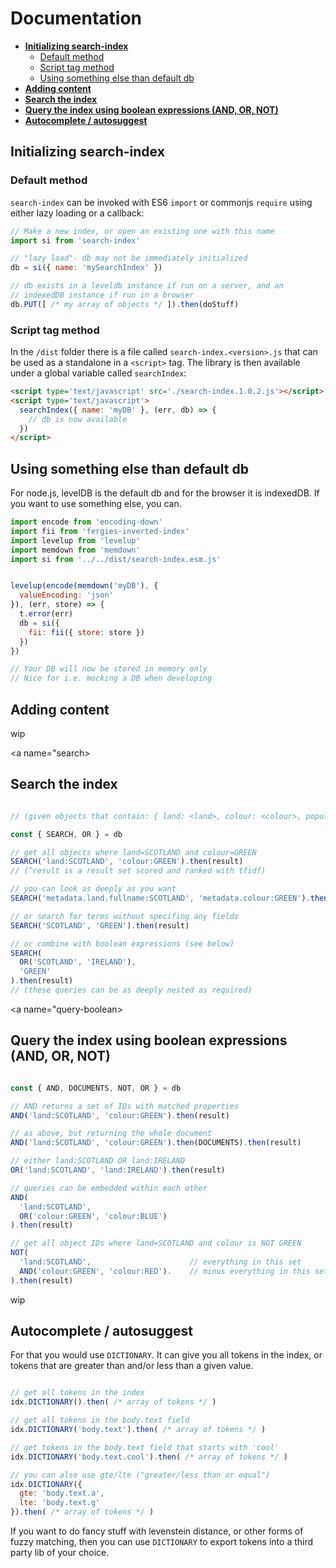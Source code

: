 # Documentation

* <a href="#initializing"><b>Initializing search-index</b></a>
  * <a href="#init-default">Default method</a>
  * <a href="#init-default">Script tag method</a>
  * <a href="#init-db">Using something else than default db</a>
* <a href="#adding"><b>Adding content</b></a>
* <a href="#search"><b>Search the index</b></a>
* <a href="#query-boolean"><b>Query the index using boolean expressions (AND, OR, NOT)</b></a>
* <a href="#autocomplete"><b>Autocomplete / autosuggest</b></a>

<a name="initializing"></a>

## Initializing search-index

<a name="init-default"></a>
### Default method

`search-index` can be invoked with ES6 `import` or commonjs `require`
using either lazy loading or a callback:

```javascript
// Make a new index, or open an existing one with this name
import si from 'search-index'

// "lazy load"- db may not be immediately initialized
db = si({ name: 'mySearchIndex' })

// db exists in a leveldb instance if run on a server, and an
// indexedDB instance if run in a browser
db.PUT([ /* my array of objects */ ]).then(doStuff)

```

<a name="init-scripttag"></a>

### Script tag method

In the `/dist` folder there is a file called
`search-index.<version>.js` that can be used as a standalone in a
`<script>` tag. The library is then available under a global variable
called `searchIndex`:

```html
<script type='text/javascript' src='./search-index.1.0.2.js'></script>
<script type='text/javascript'>
  searchIndex({ name: 'myDB' }, (err, db) => {
    // db is now available
  })
</script>

```

<a name="init-switchdb"></a>

## Using something else than default db

For node.js, levelDB is the default db and for the browser it is indexedDB. If you want to use something else, you can. 

```javascript
import encode from 'encoding-down'
import fii from 'fergies-inverted-index'
import levelup from 'levelup'
import memdown from 'memdown'
import si from '../../dist/search-index.esm.js'


levelup(encode(memdown('myDB'), {
  valueEncoding: 'json'
}), (err, store) => {
  t.error(err)
  db = si({
    fii: fii({ store: store })
  })
})

// Your DB will now be stored in memory only
// Nice for i.e. mocking a DB when developing
```


<a name="adding"></a>

## Adding content

wip


<a name="search></a>

## Search the index

```javascript

// (given objects that contain: { land: <land>, colour: <colour>, population: <number> ... })

const { SEARCH, OR } = db

// get all objects where land=SCOTLAND and colour=GREEN
SEARCH('land:SCOTLAND', 'colour:GREEN').then(result)
// (^result is a result set scored and ranked with tfidf)

// you can look as deeply as you want
SEARCH('metadata.land.fullname:SCOTLAND', 'metadata.colour:GREEN').then(result)

// or search for terms without specifing any fields
SEARCH('SCOTLAND', 'GREEN').then(result)

// or combine with boolean expressions (see below)
SEARCH(
  OR('SCOTLAND', 'IRELAND'),
  'GREEN'
).then(result)
// (these queries can be as deeply nested as required)
```


<a name="query-boolean></a>

## Query the index using boolean expressions (AND, OR, NOT)

```javascript

const { AND, DOCUMENTS, NOT, OR } = db

// AND returns a set of IDs with matched properties
AND('land:SCOTLAND', 'colour:GREEN').then(result)

// as above, but returning the whole document
AND('land:SCOTLAND', 'colour:GREEN').then(DOCUMENTS).then(result)

// either land:SCOTLAND OR land:IRELAND
OR('land:SCOTLAND', 'land:IRELAND').then(result)

// queries can be embedded within each other
AND(
  'land:SCOTLAND',
  OR('colour:GREEN', 'colour:BLUE')
).then(result)

// get all object IDs where land=SCOTLAND and colour is NOT GREEN
NOT(
  'land:SCOTLAND',                      // everything in this set
  AND('colour:GREEN', 'colour:RED').    // minus everything in this set
).then(result)

```


wip

<a name="autocomplete"></a>

## Autocomplete / autosuggest

For that you would use `DICTIONARY`. It can give you all tokens in the index, or tokens that are greater than and/or less than a given value.

```javascript

// get all tokens in the index
idx.DICTIONARY().then( /* array of tokens */ )

// get all tokens in the body.text field
idx.DICTIONARY('body.text').then( /* array of tokens */ )

// get tokens in the body.text field that starts with 'cool'
idx.DICTIONARY('body.text.cool').then( /* array of tokens */ )

// you can also use gte/lte ("greater/less than or equal")
idx.DICTIONARY({
  gte: 'body.text.a',
  lte: 'body.text.g'
}).then( /* array of tokens */ )

```

If you want to do fancy stuff with levenstein distance, or other forms of fuzzy matching, then you can use `DICTIONARY` to export tokens into a third party lib of your choice.
